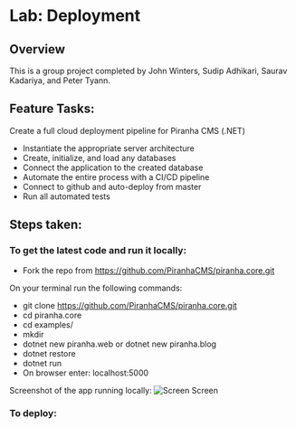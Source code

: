 # Lab: Deployment

## Overview
This is a group project completed by John Winters, Sudip Adhikari, Saurav Kadariya, and Peter Tyann.

## Feature Tasks:
Create a full cloud deployment pipeline for Piranha CMS (.NET)
-	Instantiate the appropriate server architecture
-	Create, initialize, and load any databases
-	Connect the application to the created database
-	Automate the entire process with a CI/CD pipeline
-	Connect to github and auto-deploy from master
-	Run all automated tests
## Steps taken:

### To get the latest code and run it locally:
- Fork the repo from https://github.com/PiranhaCMS/piranha.core.git

On your terminal run the following commands:
- git clone https://github.com/PiranhaCMS/piranha.core.git
- cd piranha.core
- cd examples/
- mkdir <some project name>
- dotnet new piranha.web or dotnet new piranha.blog
- dotnet restore
- dotnet run
- On browser enter: localhost:5000

Screenshot of the app running locally:
![Screen Screen]()

### To deploy:

